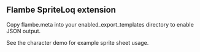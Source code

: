 Flambe SpriteLoq extension
--------------------------

Copy flambe.meta into your enabled_export_templates directory to enable JSON output.

See the character demo for example sprite sheet usage.
